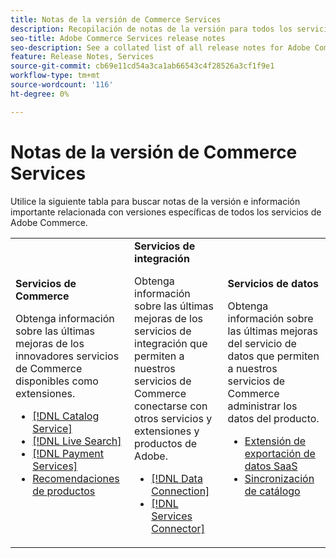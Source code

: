 ```yaml
---
title: Notas de la versión de Commerce Services
description: Recopilación de notas de la versión para todos los servicios de Commerce
seo-title: Adobe Commerce Services release notes
seo-description: See a collated list of all release notes for Adobe Commerce Services and related data and integration services.
feature: Release Notes, Services
source-git-commit: cb69e11cd54a3ca1ab66543c4f28526a3cf1f9e1
workflow-type: tm+mt
source-wordcount: '116'
ht-degree: 0%

---
```


# Notas de la versión de Commerce Services

Utilice la siguiente tabla para buscar notas de la versión e información importante relacionada con versiones específicas de todos los servicios de Adobe Commerce.

<table>
  <tbody>
    <tr>
      <td><strong>Servicios de Commerce</strong>
        <p>Obtenga información sobre las últimas mejoras de los innovadores servicios de Commerce disponibles como extensiones.</p>
          <ul>
            <li><a href="https://experienceleague.adobe.com/docs/commerce/catalog-service/release-notes.html?lang=es">[!DNL Catalog Service]</a></li>
            <li><a href="https://experienceleague.adobe.com/docs/commerce/live-search/release-notes.html?lang=es">[!DNL Live Search]</a></li>
            <li><a href="https://experienceleague.adobe.com/docs/commerce/payment-services/release-notes.html?lang=es">[!DNL Payment Services]</a></li>
            <li><a href="https://experienceleague.adobe.com/docs/commerce/product-recommendations/release-notes.html?lang=es">Recomendaciones de productos</a></li>
          </ul>
        </td>
      <td><strong>Servicios de integración</strong>
        <p>Obtenga información sobre las últimas mejoras de los servicios de integración que permiten a nuestros servicios de Commerce conectarse con otros servicios y extensiones y productos de Adobe.</p>
          <ul>
            <li><a href="https://experienceleague.adobe.com/docs/commerce/data-connection/release-notes.html?lang=es">[!DNL Data Connection]</a></li>
            <li><a href="https://experienceleague.adobe.com/docs/commerce/user-guides/saas.html?lang=es">[!DNL Services Connector]</a></li>
          </ul>
      </td>
      <td><strong>Servicios de datos</strong>
        <p>Obtenga información sobre las últimas mejoras del servicio de datos que permiten a nuestros servicios de Commerce administrar los datos del producto.</p>
          <ul>
           <li><a href="https://experienceleague.adobe.com/es/docs/commerce/saas-data-export/release-notes">Extensión de exportación de datos SaaS</a></li>
            <li><a href="https://experienceleague.adobe.com/docs/commerce/user-guides/data-services/catalog-sync.html?lang=es">Sincronización de catálogo</a></li>
          </ul>
      </td>
    </tr>
  </tbody>
</table>
